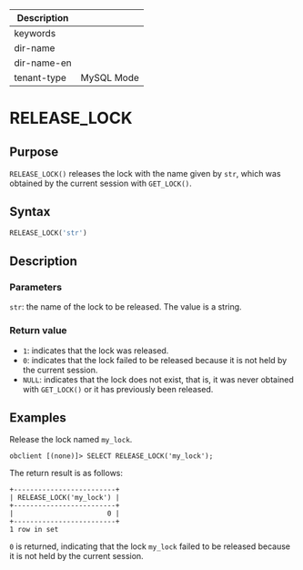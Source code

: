 | Description   |                 |
|---------------|-----------------|
| keywords      |                 |
| dir-name      |                 |
| dir-name-en   |                 |
| tenant-type   | MySQL Mode      |

# RELEASE_LOCK

## Purpose

`RELEASE_LOCK()` releases the lock with the name given by `str`, which was obtained by the current session with `GET_LOCK()`. 

## Syntax

```sql
RELEASE_LOCK('str')
```

## Description

### Parameters

`str`: the name of the lock to be released. The value is a string. 

### Return value

* `1`: indicates that the lock was released. 
* `0`: indicates that the lock failed to be released because it is not held by the current session. 
* `NULL`: indicates that the lock does not exist, that is, it was never obtained with `GET_LOCK()` or it has previously been released. 

## Examples

Release the lock named `my_lock`. 

```shell
obclient [(none)]> SELECT RELEASE_LOCK('my_lock');
```

The return result is as follows:

```shell
+-------------------------+
| RELEASE_LOCK('my_lock') |
+-------------------------+
|                       0 |
+-------------------------+
1 row in set
```

`0` is returned, indicating that the lock `my_lock` failed to be released because it is not held by the current session. 
